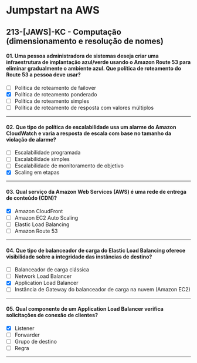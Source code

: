 # Jumpstart na AWS

## 213-[JAWS]-KC - Computação (dimensionamento e resolução de nomes)

#### 01. Uma pessoa administradora de sistemas deseja criar uma infraestrutura de implantação azul/verde usando o Amazon Route 53 para eliminar gradualmente o ambiente azul. Que política de roteamento do Route 53 a pessoa deve usar?
- [ ] Política de roteamento de failover
- [x] Política de roteamento ponderado
- [ ] Política de roteamento simples
- [ ] Política de roteamento de resposta com valores múltiplos

***

#### 02. Que tipo de política de escalabilidade usa um alarme do Amazon CloudWatch e varia a resposta de escala com base no tamanho da violação de alarme?
- [ ] Escalabilidade programada
- [ ] Escalabilidade simples
- [ ] Escalabilidade de monitoramento de objetivo
- [x] Scaling em etapas
 
***

#### 03. Qual serviço da Amazon Web Services (AWS) é uma rede de entrega de conteúdo (CDN)?
- [x] Amazon CloudFront
- [ ] Amazon EC2 Auto Scaling
- [ ] Elastic Load Balancing
- [ ] Amazon Route 53

***

#### 04. Que tipo de balanceador de carga do Elastic Load Balancing oferece visibilidade sobre a integridade das instâncias de destino?
- [ ] Balanceador de carga clássica
- [ ] Network Load Balancer
- [x] Application Load Balancer
- [ ] Instância de Gateway do balanceador de carga na nuvem (Amazon EC2)

***

#### 05. Qual componente de um Application Load Balancer verifica solicitações de conexão de clientes?
- [x] Listener
- [ ] Forwarder
- [ ] Grupo de destino
- [ ] Regra

***
